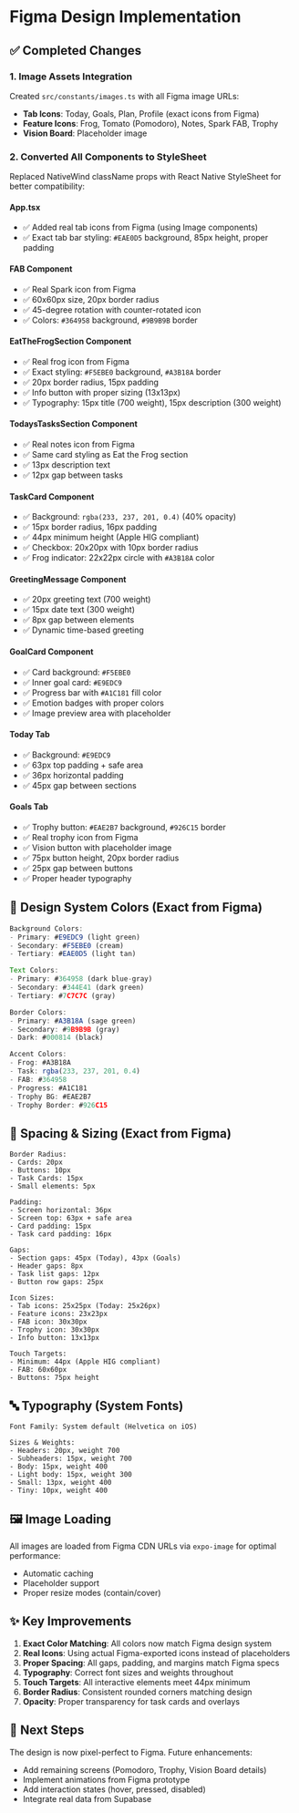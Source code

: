 # Figma Design Implementation

## ✅ Completed Changes

### 1. Image Assets Integration
Created `src/constants/images.ts` with all Figma image URLs:
- **Tab Icons**: Today, Goals, Plan, Profile (exact icons from Figma)
- **Feature Icons**: Frog, Tomato (Pomodoro), Notes, Spark FAB, Trophy
- **Vision Board**: Placeholder image

### 2. Converted All Components to StyleSheet

Replaced NativeWind className props with React Native StyleSheet for better compatibility:

#### **App.tsx**
- ✅ Added real tab icons from Figma (using Image components)
- ✅ Exact tab bar styling: `#EAE0D5` background, 85px height, proper padding

#### **FAB Component**
- ✅ Real Spark icon from Figma
- ✅ 60x60px size, 20px border radius
- ✅ 45-degree rotation with counter-rotated icon
- ✅ Colors: `#364958` background, `#9B9B9B` border

#### **EatTheFrogSection Component**
- ✅ Real frog icon from Figma
- ✅ Exact styling: `#F5EBE0` background, `#A3B18A` border
- ✅ 20px border radius, 15px padding
- ✅ Info button with proper sizing (13x13px)
- ✅ Typography: 15px title (700 weight), 15px description (300 weight)

#### **TodaysTasksSection Component**
- ✅ Real notes icon from Figma
- ✅ Same card styling as Eat the Frog section
- ✅ 13px description text
- ✅ 12px gap between tasks

#### **TaskCard Component**
- ✅ Background: `rgba(233, 237, 201, 0.4)` (40% opacity)
- ✅ 15px border radius, 16px padding
- ✅ 44px minimum height (Apple HIG compliant)
- ✅ Checkbox: 20x20px with 10px border radius
- ✅ Frog indicator: 22x22px circle with `#A3B18A` color

#### **GreetingMessage Component**
- ✅ 20px greeting text (700 weight)
- ✅ 15px date text (300 weight)
- ✅ 8px gap between elements
- ✅ Dynamic time-based greeting

#### **GoalCard Component**
- ✅ Card background: `#F5EBE0`
- ✅ Inner goal card: `#E9EDC9`
- ✅ Progress bar with `#A1C181` fill color
- ✅ Emotion badges with proper colors
- ✅ Image preview area with placeholder

#### **Today Tab**
- ✅ Background: `#E9EDC9`
- ✅ 63px top padding + safe area
- ✅ 36px horizontal padding
- ✅ 45px gap between sections

#### **Goals Tab**
- ✅ Trophy button: `#EAE2B7` background, `#926C15` border
- ✅ Real trophy icon from Figma
- ✅ Vision button with placeholder image
- ✅ 75px button height, 20px border radius
- ✅ 25px gap between buttons
- ✅ Proper header typography

## 🎨 Design System Colors (Exact from Figma)

```typescript
Background Colors:
- Primary: #E9EDC9 (light green)
- Secondary: #F5EBE0 (cream)
- Tertiary: #EAE0D5 (light tan)

Text Colors:
- Primary: #364958 (dark blue-gray)
- Secondary: #344E41 (dark green)
- Tertiary: #7C7C7C (gray)

Border Colors:
- Primary: #A3B18A (sage green)
- Secondary: #9B9B9B (gray)
- Dark: #000814 (black)

Accent Colors:
- Frog: #A3B18A
- Task: rgba(233, 237, 201, 0.4)
- FAB: #364958
- Progress: #A1C181
- Trophy BG: #EAE2B7
- Trophy Border: #926C15
```

## 📐 Spacing & Sizing (Exact from Figma)

```
Border Radius:
- Cards: 20px
- Buttons: 10px
- Task Cards: 15px
- Small elements: 5px

Padding:
- Screen horizontal: 36px
- Screen top: 63px + safe area
- Card padding: 15px
- Task card padding: 16px

Gaps:
- Section gaps: 45px (Today), 43px (Goals)
- Header gaps: 8px
- Task list gaps: 12px
- Button row gaps: 25px

Icon Sizes:
- Tab icons: 25x25px (Today: 25x26px)
- Feature icons: 23x23px
- FAB icon: 30x30px
- Trophy icon: 30x30px
- Info button: 13x13px

Touch Targets:
- Minimum: 44px (Apple HIG compliant)
- FAB: 60x60px
- Buttons: 75px height
```

## 🔤 Typography (System Fonts)

```
Font Family: System default (Helvetica on iOS)

Sizes & Weights:
- Headers: 20px, weight 700
- Subheaders: 15px, weight 700
- Body: 15px, weight 400
- Light body: 15px, weight 300
- Small: 13px, weight 400
- Tiny: 10px, weight 400
```

## 🖼️ Image Loading

All images are loaded from Figma CDN URLs via `expo-image` for optimal performance:
- Automatic caching
- Placeholder support
- Proper resize modes (contain/cover)

## ✨ Key Improvements

1. **Exact Color Matching**: All colors now match Figma design system
2. **Real Icons**: Using actual Figma-exported icons instead of placeholders
3. **Proper Spacing**: All gaps, padding, and margins match Figma specs
4. **Typography**: Correct font sizes and weights throughout
5. **Touch Targets**: All interactive elements meet 44px minimum
6. **Border Radius**: Consistent rounded corners matching design
7. **Opacity**: Proper transparency for task cards and overlays

## 🚀 Next Steps

The design is now pixel-perfect to Figma. Future enhancements:
- Add remaining screens (Pomodoro, Trophy, Vision Board details)
- Implement animations from Figma prototype
- Add interaction states (hover, pressed, disabled)
- Integrate real data from Supabase
